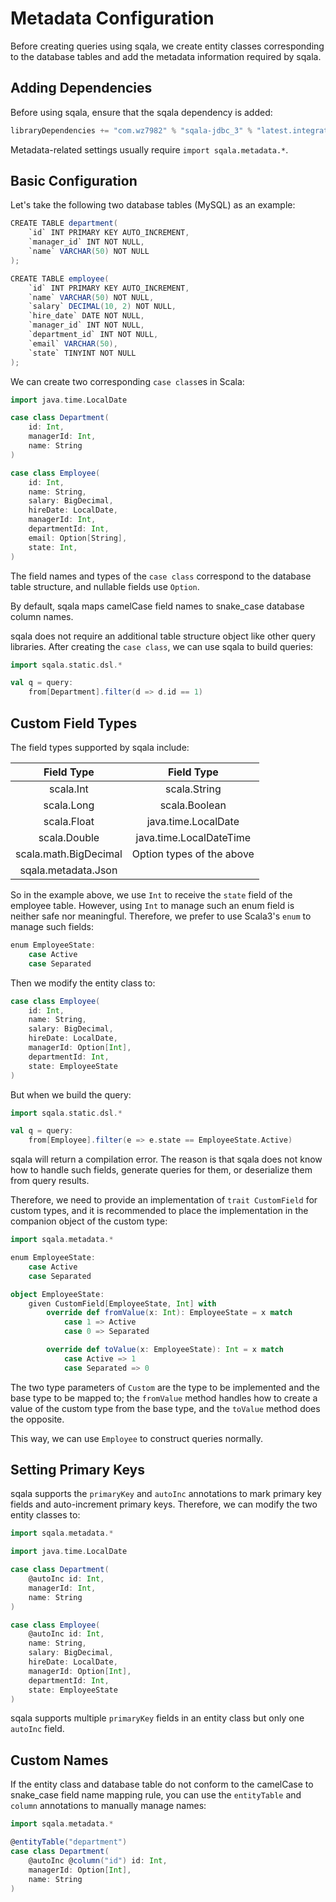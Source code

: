 # Metadata Configuration

Before creating queries using sqala, we create entity classes corresponding to the database tables and add the metadata information required by sqala.

## Adding Dependencies

Before using sqala, ensure that the sqala dependency is added:

```scala
libraryDependencies += "com.wz7982" % "sqala-jdbc_3" % "latest.integration"
```

Metadata-related settings usually require `import sqala.metadata.*`.

## Basic Configuration

Let's take the following two database tables (MySQL) as an example:

```scala
CREATE TABLE department(
    `id` INT PRIMARY KEY AUTO_INCREMENT,
    `manager_id` INT NOT NULL,
    `name` VARCHAR(50) NOT NULL
);

CREATE TABLE employee(
    `id` INT PRIMARY KEY AUTO_INCREMENT,
    `name` VARCHAR(50) NOT NULL,
    `salary` DECIMAL(10, 2) NOT NULL,
    `hire_date` DATE NOT NULL,
    `manager_id` INT NOT NULL,
    `department_id` INT NOT NULL,
    `email` VARCHAR(50),
    `state` TINYINT NOT NULL
);
```

We can create two corresponding `case class`es in Scala:

```scala
import java.time.LocalDate

case class Department(
    id: Int,
    managerId: Int,
    name: String
)

case class Employee(
    id: Int,
    name: String,
    salary: BigDecimal,
    hireDate: LocalDate,
    managerId: Int,
    departmentId: Int,
    email: Option[String],
    state: Int,
)
```

The field names and types of the `case class` correspond to the database table structure, and nullable fields use `Option`.

By default, sqala maps camelCase field names to snake_case database column names.

sqala does not require an additional table structure object like other query libraries. After creating the `case class`, we can use sqala to build queries:

```scala
import sqala.static.dsl.*

val q = query:
    from[Department].filter(d => d.id == 1)
```

## Custom Field Types

The field types supported by sqala include:

| Field Type                | Field Type               |
|:-------------------------:|:-------------------------:|
| scala.Int                 | scala.String             |
| scala.Long                | scala.Boolean            |
| scala.Float               | java.time.LocalDate      |
| scala.Double              | java.time.LocalDateTime  |
| scala.math.BigDecimal     | Option types of the above |
| sqala.metadata.Json       |                          |

So in the example above, we use `Int` to receive the `state` field of the employee table. However, using `Int` to manage such an enum field is neither safe nor meaningful. Therefore, we prefer to use Scala3's `enum` to manage such fields:

```scala
enum EmployeeState:
    case Active
    case Separated
```

Then we modify the entity class to:

```scala
case class Employee(
    id: Int,
    name: String,
    salary: BigDecimal,
    hireDate: LocalDate,
    managerId: Option[Int],
    departmentId: Int,
    state: EmployeeState
)
```

But when we build the query:

```scala
import sqala.static.dsl.*

val q = query:
    from[Employee].filter(e => e.state == EmployeeState.Active)
```

sqala will return a compilation error. The reason is that sqala does not know how to handle such fields, generate queries for them, or deserialize them from query results.

Therefore, we need to provide an implementation of `trait CustomField` for custom types, and it is recommended to place the implementation in the companion object of the custom type:

```scala
import sqala.metadata.*

enum EmployeeState:
    case Active
    case Separated

object EmployeeState:
    given CustomField[EmployeeState, Int] with
        override def fromValue(x: Int): EmployeeState = x match
            case 1 => Active
            case 0 => Separated

        override def toValue(x: EmployeeState): Int = x match
            case Active => 1
            case Separated => 0
```

The two type parameters of `Custom` are the type to be implemented and the base type to be mapped to; the `fromValue` method handles how to create a value of the custom type from the base type, and the `toValue` method does the opposite.

This way, we can use `Employee` to construct queries normally.

## Setting Primary Keys

sqala supports the `primaryKey` and `autoInc` annotations to mark primary key fields and auto-increment primary keys. Therefore, we can modify the two entity classes to:

```scala
import sqala.metadata.*

import java.time.LocalDate

case class Department(
    @autoInc id: Int,
    managerId: Int,
    name: String
)

case class Employee(
    @autoInc id: Int,
    name: String,
    salary: BigDecimal,
    hireDate: LocalDate,
    managerId: Option[Int],
    departmentId: Int,
    state: EmployeeState
)
```

sqala supports multiple `primaryKey` fields in an entity class but only one `autoInc` field.

## Custom Names

If the entity class and database table do not conform to the camelCase to snake_case field name mapping rule, you can use the `entityTable` and `column` annotations to manually manage names:

```scala
import sqala.metadata.*

@entityTable("department")
case class Department(
    @autoInc @column("id") id: Int,
    managerId: Option[Int],
    name: String
)
```
